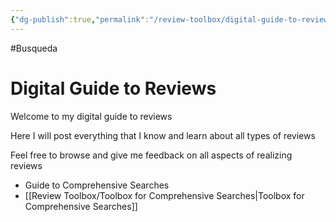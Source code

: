 ```yaml
---
{"dg-publish":true,"permalink":"/review-toolbox/digital-guide-to-reviews/","tags":["gardenEntry"]}
---
```


#Busqueda 

# Digital Guide to Reviews

Welcome to my digital guide to reviews

Here I will post everything that I know and learn about all types of reviews

Feel free to browse and give me feedback on all aspects of realizing reviews

- Guide to Comprehensive Searches
- [[Review Toolbox/Toolbox for Comprehensive Searches\|Toolbox for Comprehensive Searches]]